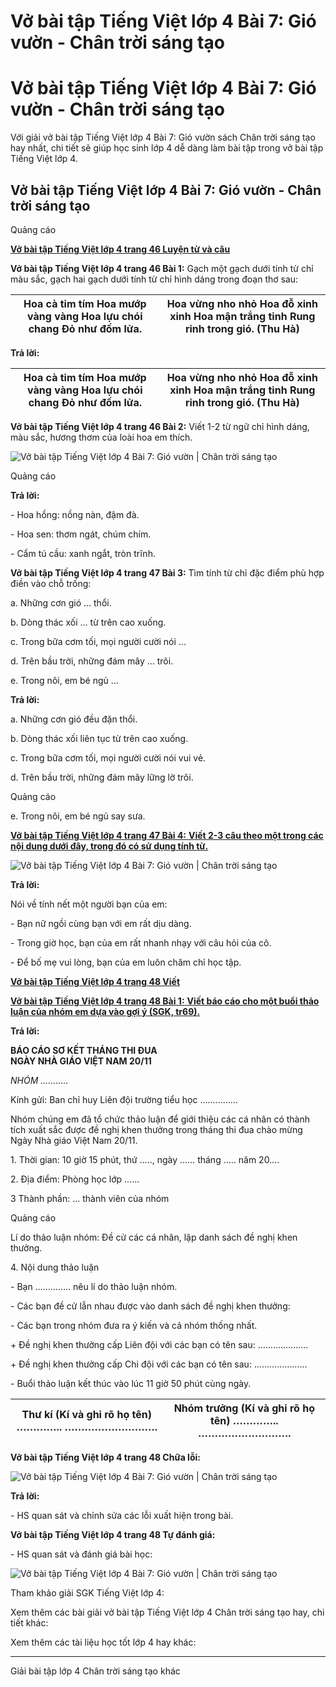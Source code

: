 # Vở bài tập Tiếng Việt lớp 4 Bài 7: Gió vườn - Chân trời sáng tạo

# Vở bài tập Tiếng Việt lớp 4 Bài 7: Gió vườn - Chân trời sáng tạo

Với giải vở bài tập Tiếng Việt lớp 4 Bài 7: Gió vườn sách Chân trời sáng tạo hay nhất, chi tiết sẽ giúp học sinh lớp 4 dễ dàng làm bài tập trong vở bài tập Tiếng Việt lớp 4.

## Vở bài tập Tiếng Việt lớp 4 Bài 7: Gió vườn - Chân trời sáng tạo

Quảng cáo

[**Vở bài tập Tiếng Việt lớp 4 trang 46 Luyện từ và câu**](https://vietjack.com/vbt-tieng-viet-4-ct/luyen-tu-va-cau-trang-46-vbt-tieng-viet-4-tap-1.jsp)

**Vở bài tập Tiếng Việt lớp 4 trang 46 Bài 1:** Gạch một gạch dưới tính từ chỉ màu sắc, gạch hai gạch dưới tính từ chỉ hình dáng trong đoạn thơ sau:

Hoa cà tim tím Hoa mướp vàng vàng Hoa lựu chói chang Đỏ như đốm lửa. |  Hoa vừng nho nhỏ Hoa đỗ xinh xinh Hoa mận trắng tinh Rung rinh trong gió. (Thu Hà)  
---|---  
  
**Trả lời:**

Hoa cà tim tím Hoa mướp vàng vàng Hoa lựu chói chang Đỏ như đốm lửa. |  Hoa vừng nho nhỏ Hoa đỗ xinh xinh Hoa mận trắng tinh Rung rinh trong gió. (Thu Hà)  
---|---  
  
**Vở bài tập Tiếng Việt lớp 4 trang 46 Bài 2:** Viết 1-2 từ ngữ chỉ hình dáng, màu sắc, hương thơm của loài hoa em thích.

![Vở bài tập Tiếng Việt lớp 4 Bài 7: Gió vườn | Chân trời sáng tạo](https://vietjack.com/vbt-tieng-viet-4-ct/images/bai-7-gio-vuon-188348.PNG)

Quảng cáo

**Trả lời:**

\- Hoa hồng: nồng nàn, đậm đà.

\- Hoa sen: thơm ngát, chúm chím.

\- Cẩm tú cầu: xanh ngắt, tròn trĩnh.

**Vở bài tập Tiếng Việt lớp 4 trang 47 Bài 3:** Tìm tính từ chỉ đặc điểm phù hợp điền vào chỗ trống:

a. Những cơn gió … thổi.

b. Dòng thác xối … từ trên cao xuống.

c. Trong bữa cơm tối, mọi người cười nói ...

d. Trên bầu trời, những đám mây … trôi.

e. Trong nôi, em bé ngủ …

**Trả lời:**

a. Những cơn gió đều đặn thổi.

b. Dòng thác xối liên tục từ trên cao xuống.

c. Trong bữa cơm tối, mọi người cười nói vui vẻ.

d. Trên bầu trời, những đám mây lững lờ trôi.

Quảng cáo

e. Trong nôi, em bé ngủ say sưa.

[**Vở bài tập Tiếng Việt lớp 4 trang 47 Bài 4:** **Viết 2-3 câu theo một trong các nội dung dưới đây, trong đó có sử dụng tính từ.**](https://vietjack.com/vbt-tieng-viet-4-ct/viet-2-3-cau-theo-mot-trong-cac-noi-dung-duoi-day-vm.jsp)

![Vở bài tập Tiếng Việt lớp 4 Bài 7: Gió vườn | Chân trời sáng tạo](https://vietjack.com/vbt-tieng-viet-4-ct/images/bai-7-gio-vuon-188350.PNG)

**Trả lời:**

Nói về tính nết một người bạn của em:

\- Bạn nữ ngồi cùng bạn với em rất dịu dàng.

\- Trong giờ học, bạn của em rất nhanh nhạy với câu hỏi của cô.

\- Để bố mẹ vui lòng, bạn của em luôn chăm chỉ học tập. 

[**Vở bài tập Tiếng Việt lớp 4 trang 48 Viết**](https://vietjack.com/vbt-tieng-viet-4-ct/viet-trang-48-vbt-tieng-viet-4-tap-1.jsp)

[**Vở bài tập Tiếng Việt lớp 4 trang 48 Bài 1:** **Viết báo cáo cho một buổi thảo luận của nhóm em dựa vào gợi ý (SGK, tr69).**](https://vietjack.com/vbt-tieng-viet-4-ct/viet-bao-cao-cho-mot-buoi-thao-luan-cua-nhom-em-vm.jsp)

**Trả lời:**

**BÁO CÁO SƠ KẾT THÁNG THI ĐUA  
NGÀY NHÀ GIÁO VIỆT NAM 20/11**

_NHÓM ……….._

Kính gửi: Ban chỉ huy Liên đội trường tiểu học ……………

Nhóm chúng em đã tổ chức thảo luận để giới thiệu các cá nhân có thành tích xuất sắc được đề nghị khen thưởng trong tháng thi đua chào mừng Ngày Nhà giáo Việt Nam 20/11.

1\. Thời gian: 10 giờ 15 phút, thứ ….., ngày …… tháng ….. năm 20….

2\. Địa điểm: Phòng học lớp ……

3 Thành phần: … thành viên của nhóm 

Quảng cáo

Lí do thảo luận nhóm: Đề cử các cá nhân, lập danh sách đề nghị khen thưởng.

4\. Nội dung thảo luận

\- Bạn ………….. nêu lí do thảo luận nhóm.

\- Các bạn đề cử lẫn nhau được vào danh sách đề nghị khen thưởng:

\- Các bạn trong nhóm đưa ra ý kiến và cả nhóm thống nhất.

\+ Đề nghị khen thưởng cấp Liên đội với các bạn có tên sau: ………………..

\+ Đề nghị khen thưởng cấp Chi đội với các bạn có tên sau: …………………

\- Buổi thảo luận kết thúc vào lúc 11 giờ 50 phút cùng ngày.

Thư kí (Kí và ghi rõ họ tên) ………….. ………………………. |  Nhóm trưởng (Kí và ghi rõ họ tên) ………….. ……………………….  
---|---  
  
**Vở bài tập Tiếng Việt lớp 4 trang 48 Chữa lỗi:**

![Vở bài tập Tiếng Việt lớp 4 Bài 7: Gió vườn | Chân trời sáng tạo](https://vietjack.com/vbt-tieng-viet-4-ct/images/bai-7-gio-vuon-188351.PNG)

**Trả lời:**

\- HS quan sát và chỉnh sửa các lỗi xuất hiện trong bài. 

**Vở bài tập Tiếng Việt lớp 4 trang 48 Tự đánh giá:**

\- HS quan sát và đánh giá bài học: 

![Vở bài tập Tiếng Việt lớp 4 Bài 7: Gió vườn | Chân trời sáng tạo](https://vietjack.com/vbt-tieng-viet-4-ct/images/bai-7-gio-vuon-188352.PNG)

Tham khảo giải SGK Tiếng Việt lớp 4:

Xem thêm các bài giải vở bài tập Tiếng Việt lớp 4 Chân trời sáng tạo hay, chi tiết khác:

Xem thêm các tài liệu học tốt lớp 4 hay khác:

* * *

Giải bài tập lớp 4 Chân trời sáng tạo khác
